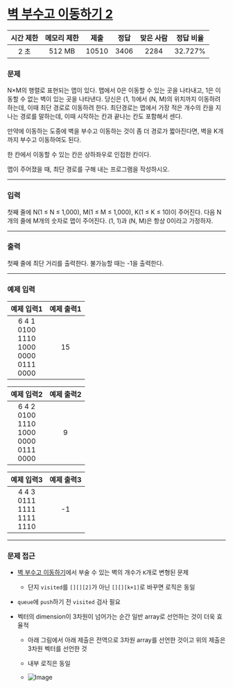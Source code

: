 # [벽 부수고 이동하기 2](https://www.acmicpc.net/problem/14442)

<div align = center>

| 시간 제한 | 메모리 제한 | 제출  | 정답  | 맞은 사람 | 정답 비율 |
| :-------: | :---------: | :---: | :---: | :-------: | :-------: |
|   2 초    |   512 MB    | 10510 | 3406  |   2284    |  32.727%  |

</div>

### 문제

N×M의 행렬로 표현되는 맵이 있다. 맵에서 0은 이동할 수 있는 곳을 나타내고, 1은 이동할 수 없는 벽이 있는 곳을 나타낸다. 당신은 (1, 1)에서 (N, M)의 위치까지 이동하려 하는데, 이때 최단 경로로 이동하려 한다. 최단경로는 맵에서 가장 적은 개수의 칸을 지나는 경로를 말하는데, 이때 시작하는 칸과 끝나는 칸도 포함해서 센다.

만약에 이동하는 도중에 벽을 부수고 이동하는 것이 좀 더 경로가 짧아진다면, 벽을 K개 까지 부수고 이동하여도 된다.

한 칸에서 이동할 수 있는 칸은 상하좌우로 인접한 칸이다.

맵이 주어졌을 때, 최단 경로를 구해 내는 프로그램을 작성하시오.

---

### 입력

첫째 줄에 N(1 ≤ N ≤ 1,000), M(1 ≤ M ≤ 1,000), K(1 ≤ K ≤ 10)이 주어진다. 다음 N개의 줄에 M개의 숫자로 맵이 주어진다. (1, 1)과 (N, M)은 항상 0이라고 가정하자.

---

### 출력

첫째 줄에 최단 거리를 출력한다. 불가능할 때는 -1을 출력한다.

---

### 예제 입력

|                         예제 입력1                          | 예제 출력1 |
| :---------------------------------------------------------: | :--------: |
| 6 4 1<br/>0100<br/>1110<br/>1000<br/>0000<br/>0111<br/>0000 |     15     |

|                         예제 입력2                          | 예제 출력2 |
| :---------------------------------------------------------: | :--------: |
| 6 4 2<br/>0100<br/>1110<br/>1000<br/>0000<br/>0111<br/>0000 |     9      |

|                예제 입력3                 | 예제 출력3 |
| :---------------------------------------: | :--------: |
| 4 4 3<br/>0111<br/>1111<br/>1111<br/>1110 |     -1     |

---

### 문제 접근

  - [벽 부수고 이동하기](https://github.com/firemancha/Algorithm/tree/main/Baekjoon/Graph/%5B2206%5D%EB%B2%BD%20%EB%B6%80%EC%88%98%EA%B3%A0%20%EC%9D%B4%EB%8F%99%ED%95%98%EA%B8%B0)에서 부술 수 있는 벽의 개수가 `K`개로 변형된 문제

    - 단지 `visited`를 `[][][2]`가 아닌 `[][][k+1]`로 바꾸면 로직은 동일

  - `queue`에 `push`하기 전 `visited` 검사 필요

  - 벡터의 dimension이 3차원이 넘어가는 순간 일반 array로 선언하는 것이 더욱 효율적

    - 아래 그림에서 아래 제출은 전역으로 3차원 array를 선언한 것이고 위의 제출은 3차원 벡터를 선언한 것

    - 내부 로직은 동일

    - ![Image](https://user-images.githubusercontent.com/24904962/131895126-81a2f226-4306-4e5c-871d-d4771db43890.png)